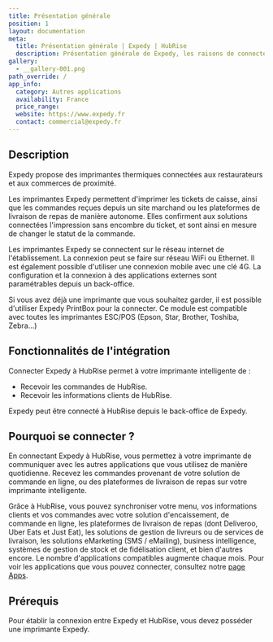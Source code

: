 ```yaml
---
title: Présentation générale
position: 1
layout: documentation
meta:
  title: Présentation générale | Expedy | HubRise
  description: Présentation générale de Expedy, les raisons de connecter votre imprimante intelligente à HubRise et fonctionnalités de l'intégration avec HubRise.
gallery:
  - __gallery-001.png
path_override: /
app_info:
  category: Autres applications
  availability: France
  price_range:
  website: https://www.expedy.fr
  contact: commercial@expedy.fr
---
```


## Description

Expedy propose des imprimantes thermiques connectées aux restaurateurs et aux commerces de proximité. 

Les imprimantes Expedy permettent d'imprimer les tickets de caisse, ainsi que les commandes reçues depuis un site marchand ou les plateformes de livraison de repas de manière autonome. Elles confirment aux solutions connectées l'impression sans encombre du ticket, et sont ainsi en mesure de changer le statut de la commande.

Les imprimantes Expedy se connectent sur le réseau internet de l'établissement. La connexion peut se faire sur réseau WiFi ou Ethernet. Il est également possible d'utiliser une connexion mobile avec une clé 4G. La configuration et la connexion à des applications externes sont paramétrables depuis un back-office. 

Si vous avez déjà une imprimante que vous souhaitez garder, il est possible d'utiliser Expedy PrintBox pour la connecter. Ce module est compatible avec toutes les imprimantes ESC/POS (Epson, Star, Brother, Toshiba, Zebra...)

## Fonctionnalités de l'intégration

Connecter Expedy à HubRise permet à votre imprimante intelligente de :

- Recevoir les commandes de HubRise.
- Recevoir les informations clients de HubRise.

Expedy peut être connecté à HubRise depuis le back-office de Expedy.

## Pourquoi se connecter ?

En connectant Expedy à HubRise, vous permettez à votre imprimante de communiquer avec les autres applications que vous utilisez de manière quotidienne. Recevez les commandes provenant de votre solution de commande en ligne, ou des plateformes de livraison de repas sur votre imprimante intelligente.

Grâce à HubRise, vous pouvez synchroniser votre menu, vos informations clients et vos commandes avec votre solution d'encaissement, de commande en ligne, les plateformes de livraison de repas (dont Deliveroo, Uber Eats et Just Eat), les solutions de gestion de livreurs ou de services de livraison, les solutions eMarketing (SMS / eMailing), business intelligence, systèmes de gestion de stock et de fidélisation client, et bien d'autres encore. Le nombre d'applications compatibles augmente chaque mois. Pour voir les applications que vous pouvez connecter, consultez notre [page Apps](/apps).

## Prérequis

Pour établir la connexion entre Expedy et HubRise, vous devez posséder une imprimante Expedy.
